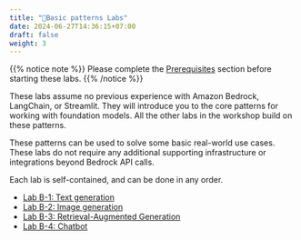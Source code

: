 ```yaml
---
title: "📙Basic patterns Labs"
date: 2024-06-27T14:36:15+07:00
draft: false
weight: 3
---
```

{{% notice note %}}
Please complete the [Prerequisites](../2.1-prep/) section before starting these labs.
{{% /notice %}}

These labs assume no previous experience with Amazon Bedrock, LangChain, or Streamlit. They will introduce you to the core patterns for working with foundation models. All the other labs in the workshop build on these patterns.

These patterns can be used to solve some basic real-world use cases. These labs do not require any additional supporting infrastructure or integrations beyond Bedrock API calls.

Each lab is self-contained, and can be done in any order.

- [Lab B-1: Text generation](LabB-1.md)
- [Lab B-2: Image generation](LabB-2.md)
- [Lab B-3: Retrieval-Augmented Generation](LabB-3.md)
- [Lab B-4: Chatbot](LabB-4.md)
